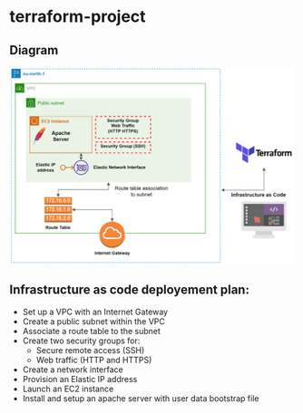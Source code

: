 # terraform-project



## Diagram

<img src="diagram.png" alt="Alt text" title="Diagram of the infrastructure deployed">


## Infrastructure as code deployement plan:

- Set up a VPC with an Internet Gateway
- Create a public subnet within the VPC
- Associate a route table to the subnet
- Create two security groups for: 
    - Secure remote access (SSH) 
    - Web traffic (HTTP and HTTPS)  
- Create a network interface 
- Provision an Elastic IP address 
- Launch an EC2 instance 
- Install and setup an apache server with user data bootstrap file